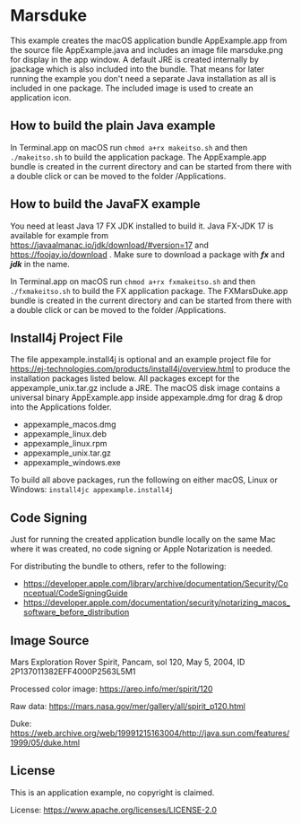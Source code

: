 # Marsduke
This example creates the macOS application bundle AppExample.app from the source file AppExample.java and includes an image file marsduke.png for display in the app window. A default JRE is created internally by jpackage which is also included into the bundle. That means for later running the example you don't need a separate Java installation as all is included in one package. The included image is used to create an application icon.

## How to build the plain Java example
In Terminal.app on macOS run `chmod a+rx makeitso.sh` and then `./makeitso.sh` to build the application package. The AppExample.app bundle is created in the current directory and can be started from there with a double click or can be moved to the folder /Applications.

## How to build the JavaFX example
You need at least Java 17 FX JDK installed to build it. Java FX-JDK 17 is available for example from https://javaalmanac.io/jdk/download/#version=17 and https://foojay.io/download . Make sure to download a package with ***fx*** and ***jdk*** in the name.

In Terminal.app on macOS run `chmod a+rx fxmakeitso.sh` and then `./fxmakeitso.sh` to build the FX application package. The FXMarsDuke.app bundle is created in the current directory and can be started from there with a double click or can be moved to the folder /Applications.

## Install4j Project File
The file appexample.install4j is optional and an example project file for https://ej-technologies.com/products/install4j/overview.html to produce the installation packages listed below. All packages except for the appexample_unix.tar.gz include a JRE. The macOS disk image contains a universal binary AppExample.app inside appexample.dmg for drag & drop into the Applications folder. 
* appexample_macos.dmg
* appexample_linux.deb
* appexample_linux.rpm
* appexample_unix.tar.gz
* appexample_windows.exe

To build all above packages, run the following on either macOS, Linux or Windows: `install4jc appexample.install4j`

## Code Signing
Just for running the created application bundle locally on the same Mac where it was created, no code signing or Apple Notarization is needed.

For distributing the bundle to others, refer to the following:
* https://developer.apple.com/library/archive/documentation/Security/Conceptual/CodeSigningGuide
* https://developer.apple.com/documentation/security/notarizing_macos_software_before_distribution

## Image Source
Mars Exploration Rover Spirit, Pancam, sol 120, May 5, 2004, ID 2P137011382EFF4000P2563L5M1

Processed color image: https://areo.info/mer/spirit/120

Raw data: https://mars.nasa.gov/mer/gallery/all/spirit_p120.html

Duke: https://web.archive.org/web/19991215163004/http://java.sun.com/features/1999/05/duke.html

## License
This is an application example, no copyright is claimed.

License: https://www.apache.org/licenses/LICENSE-2.0
